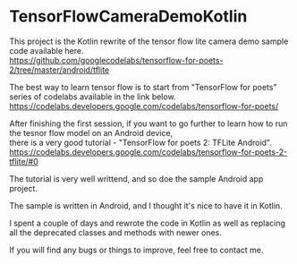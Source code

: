 # TensorFlowCameraDemoKotlin
This project is the Kotlin rewrite of the tensor flow lite camera demo sample code available here.  
https://github.com/googlecodelabs/tensorflow-for-poets-2/tree/master/android/tflite  
  
The best way to learn tensor flow is to start from "TensorFlow for poets" series of codelabs available in the link below.
https://codelabs.developers.google.com/codelabs/tensorflow-for-poets/  
  
After finishing the first session, if you want to go further to learn how to run the tesnor flow model on an Android device,  
there is a very good tutorial - "TensorFlow for poets 2: TFLite Android".  
https://codelabs.developers.google.com/codelabs/tensorflow-for-poets-2-tflite/#0  
  
The tutorial is very well writtend, and so doe the sample Android app project. 
  
The sample is written in Android, and I thought it's nice to have it in Kotlin.
  
I spent a couple of days and rewrote the code in Kotlin as well as replacing all the deprecated classes and methods with newer ones.
  
If you will find any bugs or things to improve, feel free to contact me. 
